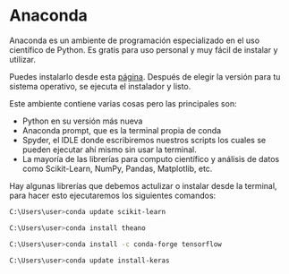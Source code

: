 # Anaconda

Anaconda es un ambiente de programación especializado en el uso científico de Python. Es gratis para uso personal y muy fácil de instalar y utilizar.

Puedes instalarlo desde esta [página](https://www.anaconda.com/products/individual "Anaconda"). Después de elegir la versión para tu sistema operativo, se ejecuta el instalador y listo. 

Este ambiente contiene varias cosas pero las principales son:

* Python en su versión más nueva
* Anaconda prompt, que es la terminal propia de conda
* Spyder, el IDLE donde escribiremos nuestros scripts los cuales se pueden ejecutar ahí mismo sin usar la terminal.
* La mayoría de las librerías para computo científico y análisis de datos como Scikit-Learn, NumPy, Pandas, Matplotlib, etc.

Hay algunas librerías que debemos actulizar o instalar desde la terminal, para hacer esto ejecutaremos los siguientes comandos:

```bash
C:\Users\user>conda update scikit-learn
```

```bash
C:\Users\user>conda install theano
```

```bash
C:\Users\user>conda install -c conda-forge tensorflow
```

```bash
C:\Users\user>conda update install-keras
```

